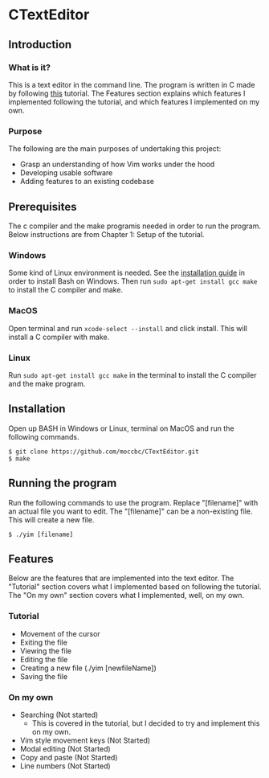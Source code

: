 # CTextEditor

## Introduction

### What is it?
This is a text editor in the command line. The program is written in C made by following [this](https://viewsourcecode.org/snaptoken/kilo/) tutorial. The Features section explains which features I implemented following the tutorial, and which features I implemented on my own.

### Purpose
The following are the main purposes of undertaking this project:

- Grasp an understanding of how Vim works under the hood
- Developing usable software
- Adding features to an existing codebase

## Prerequisites
The c compiler and the make programis needed in order to run the program. Below instructions are from Chapter 1: Setup of the tutorial.

### Windows
Some kind of Linux environment is needed. See the [installation guide](https://docs.microsoft.com/en-us/windows/wsl/install-win10?redirectedfrom=MSDN) in order to install Bash on Windows. Then run `sudo apt-get install gcc make` to install the C compiler and make.

### MacOS
Open terminal and run `xcode-select --install` and click install. This will install a C compiler with make.

### Linux
Run `sudo apt-get install gcc make` in the terminal to install the C compiler and the make program.

## Installation
Open up BASH in Windows or Linux, terminal on MacOS and run the following commands.

    $ git clone https://github.com/moccbc/CTextEditor.git
    $ make

## Running the program
Run the following commands to use the program. Replace "[filename]" with an actual file you want to edit. The "[filename]" can be a non-existing file. This will create a new file.

    $ ./yim [filename]

## Features
Below are the features that are implemented into the text editor. The "Tutorial" section covers what I implemented based on following the tutorial. The "On my own" section covers what I implemented, well, on my own.

### Tutorial
- Movement of the cursor
- Exiting the file
- Viewing the file
- Editing the file
- Creating a new file (./yim [newfileName])
- Saving the file

### On my own
- Searching (Not started)
  * This is covered in the tutorial, but I decided to try and implement this on my own.
- Vim style movement keys (Not Started)
- Modal editing (Not Started)
- Copy and paste (Not Started)
- Line numbers (Not Started)
